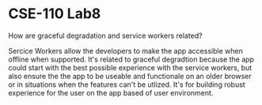 # CSE-110 Lab8

How are graceful degradation and service workers related?

Sercice Workers allow the developers to make the app accessible when offline when supported. It's related to graceful degradtion because the app could start with the best possible experience with the service workers, but also ensure the the app to be useable and functionale on an older browser or in situations when the features can't be utlized. It's for building robust experience for the user on the app based of user environment.
